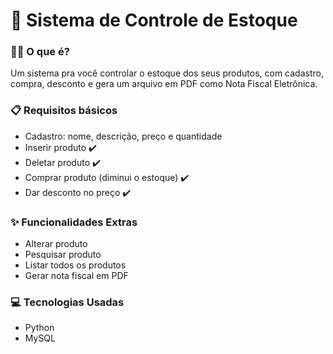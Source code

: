 # 🚀 Sistema de Controle de Estoque

### 👩‍💻 O que é?  
Um sistema pra você controlar o estoque dos seus produtos, com cadastro, compra, desconto e gera um arquivo em PDF como Nota Fiscal Eletrônica.   

### 📋 Requisitos básicos  
- Cadastro: nome, descrição, preço e quantidade  
- Inserir produto ✔️  
- Deletar produto ✔️  
- Comprar produto (diminui o estoque) ✔️  
- Dar desconto no preço ✔️  

### ✨ Funcionalidades Extras
- Alterar produto  
- Pesquisar produto 
- Listar todos os produtos  
- Gerar nota fiscal em PDF 

### 💻 Tecnologias Usadas  
- Python  
- MySQL 
  
